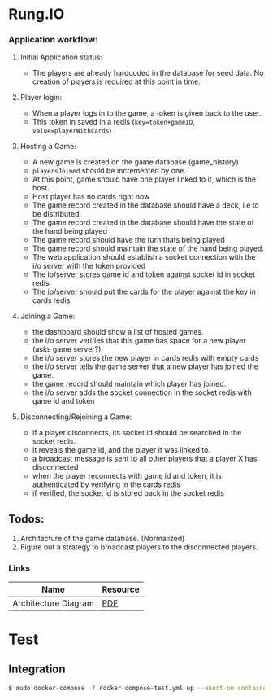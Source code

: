 # Rung.IO

### Application workflow:

1. Initial Application status:
    * The players are already hardcoded in the database for seed data. No creation of players is required at this point in time.
2. Player login: 
    * When a player logs in to the game, a token is given back to the user.
    * This token in saved in a redis (`key=token+gameID`, `value=playerWithCards`)
3. Hosting a Game:
    * A new game is created on the game database (game_history)
    * `playersJoined` should be incremented by one.
    * At this point, game should have one player linked to it, which is the host.
    * Host player has no cards right now
    * The game record created in the database should have a deck, i.e to be distributed.
    * The game record created in the database should have the state of the hand being played
    * The game record should have the turn thats being played
    * The game record should maintain the state of the hand being played.
    * The web application should establish a socket connection with the i/o server with the token provided
    * The io/server stores game id and token against socket id in socket redis 
    * The io/server should put the cards for the player against the key in cards redis
4. Joining a Game:
    * the dashboard should show a list of hosted games.
    * the i/o server verifies that this game has space for a new player (asks game server?)
    * the i/o server stores the new player in cards redis with empty cards
    * the i/o server tells the game server that a new player has joined the game.
    * the game record should maintain which player has joined.
    * the i/o server adds the socket connection in the socket redis with game id and token

5. Disconnecting/Rejoining a Game:
    * if a player disconnects, its socket id should be searched in the socket redis.
    * it reveals the game id, and the player it was linked to.
    * a broadcast message is sent to all other players that a player X has disconnected
    * when the player reconnects with game id and token, it is authenticated by verifying in the cards redis
    * if verified, the socket id is stored back in the socket redis


## Todos:
1. Architecture of the game database. (Normalized)
2. Figure out a strategy to broadcast players to the disconnected players.

### Links

| Name | Resource |
| ------ | ------ |
| Architecture Diagram | [PDF](https://drive.google.com/file/d/1HGLInELVK2gqbzHmQXzTdZCNyZRL5yjt/preview)  |

# Test

## Integration

```bash
$ sudo docker-compose -f docker-compose-test.yml up --abort-on-container-exit
```
